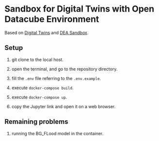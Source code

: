 # Sandbox for Digital Twins with Open Datacube Environment

Based on [Digital Twins](https://github.com/GeospatialResearch/Digital-Twins) and [DEA Sandbox](https://github.com/GeoscienceAustralia/dea-sandbox).

## Setup

1. git clone to the local host.

1. open the terminal, and go to the repository directory.

1. fill the `.env` file referring to the `.env.example`.

1. execute `docker-compose build`.

1. execute `docker-compose up`.

1. copy the Jupyter link and open it on a web browser.

## Remaining problems

1. running the BG_FLood model in the container.
